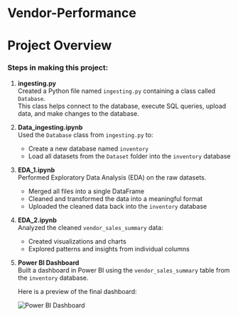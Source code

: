 # Vendor-Performance
# Project Overview

### Steps in making this project:

1. **ingesting.py**  
   Created a Python file named `ingesting.py` containing a class called `Database`.  
   This class helps connect to the database, execute SQL queries, upload data, and make changes to the database.

2. **Data_ingesting.ipynb**  
   Used the `Database` class from `ingesting.py` to:
   - Create a new database named `inventory`
   - Load all datasets from the `Dataset` folder into the `inventory` database

3. **EDA_1.ipynb**  
   Performed Exploratory Data Analysis (EDA) on the raw datasets.  
   - Merged all files into a single DataFrame
   - Cleaned and transformed the data into a meaningful format
   - Uploaded the cleaned data back into the `inventory` database

4. **EDA_2.ipynb**  
   Analyzed the cleaned `vendor_sales_summary` data:
   - Created visualizations and charts
   - Explored patterns and insights from individual columns

5. **Power BI Dashboard**  
   Built a dashboard in Power BI using the `vendor_sales_summary` table from the `inventory` database.

   Here is a preview of the final dashboard:
   
   ![Power BI Dashboard](https://github.com/user-attachments/assets/0c5666a1-3364-4179-8f3f-c68bbb2c1209)




